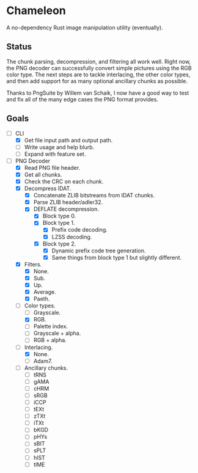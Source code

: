 # Chameleon

A no-dependency Rust image manipulation utility (eventually).

## Status

The chunk parsing, decompression, and filtering all work well. Right now, the
PNG decoder can successfully convert simple pictures using the RGB color type.
The next steps are to tackle interlacing, the other color types, and then add
support for as many optional ancillary chunks as possible.

Thanks to PngSuite by Willem van Schaik, I now have a good way to test and fix
all of the many edge cases the PNG format provides.

## Goals

- [ ] CLI
  - [x] Get file input path and output path.
  - [ ] Write usage and help blurb.
  - [ ] Expand with feature set.
- [ ] PNG Decoder
  - [x] Read PNG file header.
  - [x] Get all chunks.
  - [x] Check the CRC on each chunk.
  - [x] Decompress IDAT.
    - [x] Concatenate ZLIB bitstreams from IDAT chunks.
    - [x] Parse ZLIB header/adler32.
    - [x] DEFLATE decompression.
      - [x] Block type 0.
      - [x] Block type 1.
        - [x] Prefix code decoding.
        - [x] LZSS decoding.
      - [x] Block type 2.
        - [x] Dynamic prefix code tree generation.
        - [x] Same things from block type 1 but slightly different.
  - [x] Filters.
    - [x] None.
    - [x] Sub.
    - [x] Up.
    - [x] Average.
    - [x] Paeth.
  - [ ] Color types.
    - [ ] Grayscale.
    - [x] RGB.
    - [ ] Palette index.
    - [ ] Grayscale + alpha.
    - [ ] RGB + alpha.
  - [ ] Interlacing.
    - [x] None.
    - [ ] Adam7.
  - [ ] Ancillary chunks.
    - [ ] tRNS
    - [ ] gAMA
    - [ ] cHRM
    - [ ] sRGB
    - [ ] iCCP
    - [ ] tEXt
    - [ ] zTXt
    - [ ] iTXt
    - [ ] bKGD
    - [ ] pHYs
    - [ ] sBIT
    - [ ] sPLT
    - [ ] hIST
    - [ ] tIME
